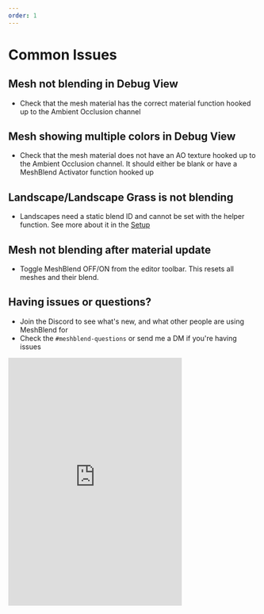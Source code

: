 ```yaml
---
order: 1
---
```


# Common Issues

## Mesh not blending in Debug View

- Check that the mesh material has the correct material function hooked up to the Ambient Occlusion channel

## Mesh showing multiple colors in Debug View

- Check that the mesh material does not have an AO texture hooked up to the Ambient Occlusion channel. It should either be blank or have a MeshBlend Activator function hooked up

## Landscape/Landscape Grass is not blending

- Landscapes need a static blend ID and cannot be set with the helper function. See more about it in the [Setup](</Getting started/Setup.md#c-static-blend-id-on-material>)

## Mesh not blending after material update

- Toggle MeshBlend OFF/ON from the editor toolbar. This resets all meshes and their blend.


## Having issues or questions?

- Join the Discord to see what's new, and what other people are using MeshBlend for
- Check the `#meshblend-questions` or send me a DM if you're having issues

<iframe src="https://discord.com/widget?id=1279047221362294964&theme=dark" width="350" height="500" allowtransparency="true" frameborder="0" sandbox="allow-popups allow-popups-to-escape-sandbox allow-same-origin allow-scripts"></iframe>